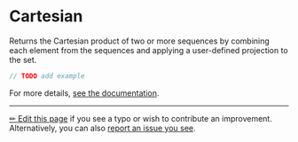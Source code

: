 # Cartesian

Returns the Cartesian product of two or more sequences by combining each
element from the sequences and applying a user-defined projection to the
set.

```c# --destination-file ../code/Program.cs --region statements --project ../code/TryMoreLinq.csproj
// TODO add example
```

For more details, [see the documentation][doc].

---

[&#x270F; Edit this page][edit] if you see a typo or wish to contribute an
improvement. Alternatively, you can also [report an issue you see][issue].


[edit]: https://github.com/morelinq/try/edit/master/m/cartesian.md
[issue]: https://github.com/morelinq/try/issues/new?title=Cartesian
[doc]: https://morelinq.github.io/3.1/ref/api/html/Overload_MoreLinq_MoreEnumerable_Cartesian.htm
